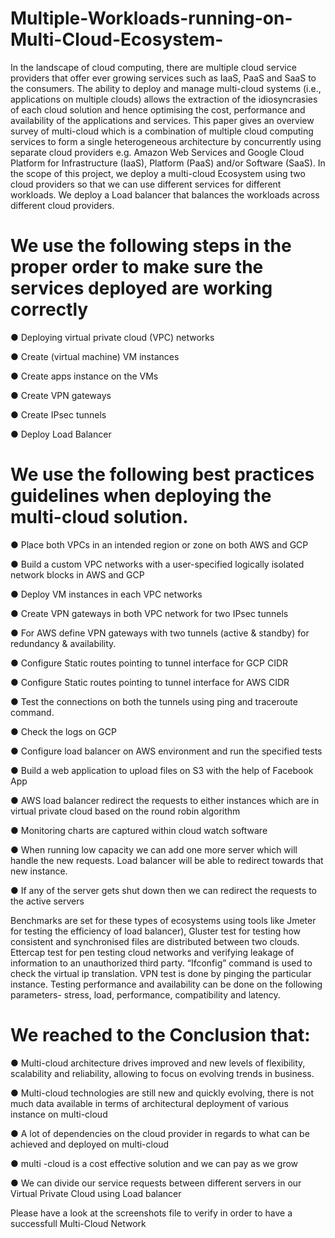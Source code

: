 # Multiple-Workloads-running-on-Multi-Cloud-Ecosystem-
In the landscape of cloud computing, there are multiple cloud service providers that offer ever growing services such as IaaS, PaaS and SaaS to the consumers. The ability to deploy and manage multi-cloud systems (i.e., applications on multiple clouds) allows the extraction of the idiosyncrasies of each cloud solution and hence optimising the cost, performance and availability of the applications and services. This paper gives an overview survey of multi-cloud which is a combination of multiple cloud computing services to form a single heterogeneous architecture by concurrently using separate cloud providers e.g. Amazon Web Services and Google Cloud Platform for Infrastructure (IaaS), Platform (PaaS) and/or Software (SaaS). In the scope of this project, we deploy a multi-cloud Ecosystem using two cloud providers so that we can use different services for different workloads. We deploy a Load balancer that balances the workloads across different cloud providers.

# We use the following steps in the proper order to make sure the services deployed are working correctly

●	Deploying virtual private cloud (VPC) networks 

●	Create (virtual machine) VM instances

●	Create apps instance on the VMs

●	Create VPN gateways

●	Create IPsec tunnels

●	Deploy Load Balancer


# We use the following best practices guidelines when deploying the multi-cloud solution.

●	Place both VPCs in an intended region or zone on both AWS and GCP

●	Build a custom VPC networks with a user-specified logically isolated network blocks in AWS and GCP

●	Deploy VM instances in each VPC networks

●	Create VPN gateways in both VPC network for two IPsec tunnels

●	For AWS define VPN gateways with two tunnels (active & standby) for redundancy & availability.

●	Configure Static routes pointing to tunnel interface for GCP CIDR

●	Configure Static routes pointing to tunnel interface for AWS CIDR

●	Test the connections on both the tunnels using ping and traceroute command.

●	Check the logs on GCP

●	Configure load balancer on AWS environment and run the specified tests

●	Build a web application to upload files on S3 with the help of Facebook App

●	AWS load balancer redirect the requests to either instances which are in virtual private cloud based on the round robin 
algorithm

●	Monitoring charts  are captured within cloud watch software

●	When running low capacity we can add one more server which will handle the new requests. Load balancer will be able to 
redirect towards that new instance.

●	If any of the server gets shut down then we can redirect the requests to the active servers

Benchmarks are set for these types of ecosystems using tools like Jmeter for testing the efficiency of load balancer), Gluster test for testing how consistent and synchronised files are distributed between two clouds. Ettercap test for pen testing cloud networks and verifying leakage of information to an unauthorized third party. “Ifconfig” command is used to check the virtual ip translation. VPN test is done by pinging the particular instance. Testing performance and availability can be done on the following parameters- stress, load, performance, compatibility and latency.
# We reached to the Conclusion that:

●	Multi-cloud architecture drives improved and new levels of flexibility, scalability and reliability, allowing  to focus on evolving trends in business.

●	Multi-cloud technologies are still new and quickly evolving, there is not much data available in terms of architectural deployment of various instance on multi-cloud

●	A lot of dependencies on the cloud provider in regards to what can be achieved and deployed on multi-cloud

●	multi -cloud is a cost effective solution and we can pay as we grow

●	We can divide our service requests between different servers in our Virtual Private Cloud using Load balancer

Please have a look at the screenshots file to verify in order to have a successfull Multi-Cloud Network
